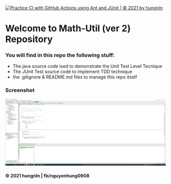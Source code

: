 [![Practice CI with GitHub Actions using Ant and JUnit | © 2021 by hungnln](https://github.com/hungnln/math-util-ver2/actions/workflows/math-util-ci.yml/badge.svg)](https://github.com/hungnln/math-util-ver2/actions/workflows/math-util-ci.yml)
# Welcome to Math-Util (ver 2) Repository

### You will find in this repo the following stuff:
* The java source code ised to demonstrate the Unit Test Level Tecnique
* The JUnit Test source code to implement TDD technique
* the .gitignore & README.md files to manage this repo itself
### Screenshot
![The JUnit code with TDD](https://github.com/hungnln/math-util-ver2/blob/main/image/math-util.png)

#### © 2021 hungnln | fb/nguyenhung0908